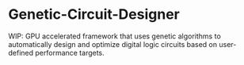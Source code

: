 # Genetic-Circuit-Designer
WIP: GPU accelerated framework that uses genetic algorithms to automatically design and optimize digital logic circuits based on user-defined performance targets.
